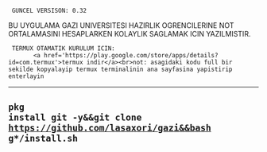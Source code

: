      GUNCEL VERSISON: 0.32

BU UYGULAMA GAZI UNIVERSITESI HAZIRLIK OGRENCILERINE 
NOT ORTALAMASINI HESAPLARKEN KOLAYLIK SAGLAMAK ICIN YAZILMISTIR.

     TERMUX OTAMATIK KURULUM ICIN:
           <a href='https://play.google.com/store/apps/details?id=com.termux'>termux indir</a><br>not: asagidaki kodu full bir sekilde kopyalayip termux terminalinin ana sayfasina yapistirip enterlayin
--------------
<code>pkg install git -y&&git clone https://github.com/lasaxori/gazi&&bash g*/install.sh</code>
--------------

